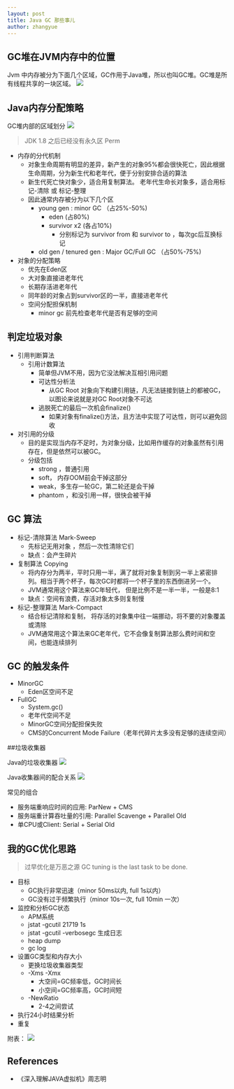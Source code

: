 ```yaml
---
layout: post
title: Java GC 那些事儿
author: zhangyue
---
```


## GC堆在JVM内存中的位置
Jvm 中内存被分为下面几个区域，GC作用于Java堆，所以也叫GC堆。GC堆是所有线程共享的一块区域。 
![](/assets/img/blog/2014-06-01-jvm-gc-note.png)
## Java内存分配策略
GC堆内部的区域划分
![](/assets/img/blog/2014-06-01-jvm-gc-note4.png)
> JDK 1.8 之后已经没有永久区 Perm

* 内存的分代机制
    * 对象生命周期有明显的差异，新产生的对象95%都会很快死亡，因此根据生命周期，分为新生代和老年代，便于分别安排合适的算法
    * 新生代死亡快对象少，适合用复制算法。 老年代生命长对象多，适合用标记-清除 或 标记-整理
    * 因此通常内存被分为以下几个区
        * young gen : minor GC  （占25%-50%)
            * eden  (占80%)
            * survivor x2 (各占10%)  
                * 分别标记为 survivor from 和 survivor to ，每次gc后互换标记  
        * old gen / tenured gen : Major GC/Full GC （占50%-75%)
* 对象的分配策略
    * 优先在Eden区
    * 大对象直接进老年代
    * 长期存活进老年代
    * 同年龄的对象占到survivor区的一半，直接进老年代
    * 空间分配担保机制
        * minor gc 前先检查老年代是否有足够的空间

## 判定垃圾对象
* 引用判断算法
    * 引用计数算法
        * 简单但JVM不用，因为它没法解决互相引用问题
		* 可达性分析法
			* 从GC Root 对象向下构建引用链，凡无法链接到链上的都被GC，以图论来说就是对GC Root对象不可达
		* 逃脱死亡的最后一次机会finalize()
			* 如果对象有finalize()方法，且方法中实现了可达性，则可以避免回收
* 对引用的分级
    * 目的是实现当内存不足时，为对象分级，比如用作缓存的对象虽然有引用存在，但是依然可以被GC。
    * 分级包括
        * strong ，普通引用
        * soft， 内存OOM前会干掉这部分
        * weak，多生存一轮GC，第二轮还是会干掉
        * phantom ，和没引用一样，很快会被干掉

## GC 算法
* 标记-清除算法 Mark-Sweep
    * 先标记无用对象 ，然后一次性清除它们
    * 缺点：会产生碎片
* 复制算法 Copying
    * 将内存分为两半，平时只用一半，满了就将对象复制到另一半上紧密排列。相当于两个杯子，每次GC时都将一个杯子里的东西倒进另一个。
    * JVM通常用这个算法来GC年轻代， 但是比例不是一半一半，一般是8:1
    * 缺点：空间有浪费，存活对象太多则复制慢
* 标记-整理算法 Mark-Compact
    * 结合标记清除和复制， 将存活的对象集中往一端挪动，将不要的对象覆盖或清除
    * JVM通常用这个算法来GC老年代，它不会像复制算法那么费时间和空间，也能连续排列

## GC 的触发条件
* MinorGC
    * Eden区空间不足
* FullGC
    * System.gc()
    * 老年代空间不足
    * MinorGC空间分配担保失败
    * CMS的Concurrent Mode Failure（老年代碎片太多没有足够的连续空间）

##垃圾收集器

Java的垃圾收集器
![](/assets/img/blog/2014-06-01-jvm-gc-note1.png)

Java收集器间的配合关系
![](/assets/img/blog/2014-06-01-jvm-gc-note3.png)

常见的组合
* 服务端重响应时间的应用:  ParNew + CMS
* 服务端重计算吞吐量的引用: Parallel Scavenge + Parallel Old
* 单CPU或Client: Serial + Serial Old

## 我的GC优化思路
> 过早优化是万恶之源
> GC tuning is the last task to be done.

* 目标
    * GC执行非常迅速（minor 50ms以内, full 1s以内）
    * GC没有过于频繁执行（minor 10s一次, full 10min 一次）
* 监控和分析GC状态
    * APM系统
    * jstat -gcutil 21719 1s
    * jstat -gcutil -verbosegc 生成日志
    * heap dump
    * gc log
* 设置GC类型和内存大小
    * 更换垃圾收集器类型
    * -Xms -Xmx
        * 大空间=GC频率低，GC时间长
        * 小空间=GC频率高，GC时间短
    * -NewRatio
        * 2-4之间尝试
* 执行24小时结果分析
* 重复

附表：
![](/assets/img/blog/2014-06-01-jvm-gc-note2.png)

## References
* 《深入理解JAVA虚拟机》周志明